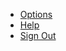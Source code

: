 <div class="au-body">
  <ul class="au-link-list au-link-list--inline">
    <li><a href="#">Options</a></li>
    <li><a href="#">Help</a></li>
    <li><a href="#">Sign Out</a></li>
  </ul>
</div>

